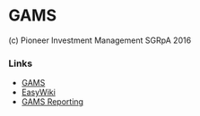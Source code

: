 # GAMS
(c) Pioneer Investment Management SGRpA 2016

### Links
* [GAMS](http://pioneerweb.intranet.unicredit.it/GAMS.WEBCLIENT)
* [EasyWiki](http://pioneerweb.intranet.unicredit.it/EASYWIKI)
* [GAMS Reporting](http://pioneerweb.intranet.unicredit.it/GAMS-STAT)